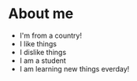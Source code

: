 # About me

- I'm from a country!
- I like things
- I dislike things
- I am a student
- I am learning new things everday! 

